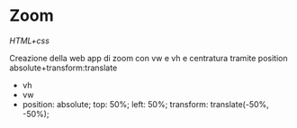 # Zoom

_HTML+css_

Creazione della web app di zoom con vw e vh e centratura tramite position absolute+transform:translate

- vh
- vw
-   position: absolute;
  top: 50%;
  left: 50%;
  transform: translate(-50%, -50%);

